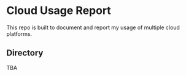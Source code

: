 # Cloud Usage Report
This repo is built to document and report my usage of multiple cloud platforms.

## Directory
TBA